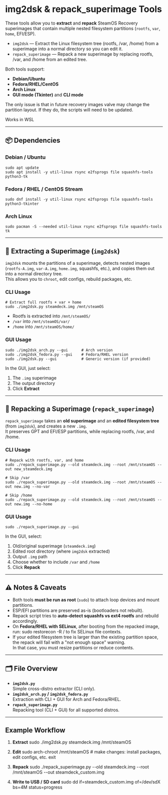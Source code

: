 # img2dsk & repack_superimage Tools

These tools allow you to **extract** and **repack** SteamOS Recovery superimages that contain multiple nested filesystem partitions (`rootfs`, `var`, `home`, EFI/ESP).

- `img2dsk` — Extract the Linux filesystem tree (rootfs, /var, /home) from a superimage into a normal directory so you can edit it.
- `repack_superimage` — Repack a new superimage by replacing rootfs, /var, and /home from an edited tree.

Both tools support:
- **Debian/Ubuntu**
- **Fedora/RHEL/CentOS**
- **Arch Linux**
- **GUI mode (Tkinter)** and **CLI mode**


The only issue is that in future recovery images valve may change the partition layout. If they do, the scripts will need to be updated.

Works in WSL

---

## 📦 Dependencies

### Debian / Ubuntu
    sudo apt update
    sudo apt install -y util-linux rsync e2fsprogs file squashfs-tools python3-tk

### Fedora / RHEL / CentOS Stream
    sudo dnf install -y util-linux rsync e2fsprogs file squashfs-tools python3-tkinter

### Arch Linux
    sudo pacman -S --needed util-linux rsync e2fsprogs file squashfs-tools tk

---

## 🔎 Extracting a Superimage (`img2dsk`)

`img2dsk` mounts the partitions of a superimage, detects nested images (`rootfs-A.img`, `var-A.img`, `home.img`, squashfs, etc.), and copies them out into a normal directory tree.  
This allows you to `chroot`, edit configs, rebuild packages, etc.

### CLI Usage
    # Extract full rootfs + var + home
    sudo ./img2dsk.py steamdeck.img /mnt/steamOS

- Rootfs is extracted into `/mnt/steamOS/`
- `/var` into `/mnt/steamOS/var/`
- `/home` into `/mnt/steamOS/home/`

### GUI Usage
    sudo ./img2dsk_arch.py --gui      # Arch version
    sudo ./img2dsk_fedora.py --gui    # Fedora/RHEL version
    sudo ./img2dsk.py --gui           # Generic version (if provided)

In the GUI, just select:
1. The `.img` superimage
2. The output directory
3. Click **Extract**

---

## 🔄 Repacking a Superimage (`repack_superimage`)

`repack_superimage` takes an **old superimage** and an **edited filesystem tree** (from `img2dsk`), and creates a new `.img`.  
It preserves GPT and EFI/ESP partitions, while replacing rootfs, /var, and /home.

### CLI Usage
    # Repack with rootfs, var, and home
    sudo ./repack_superimage.py --old steamdeck.img --root /mnt/steamOS --out new_steamdeck.img

    # Skip /var
    sudo ./repack_superimage.py --old steamdeck.img --root /mnt/steamOS --out new.img --no-var

    # Skip /home
    sudo ./repack_superimage.py --old steamdeck.img --root /mnt/steamOS --out new.img --no-home

### GUI Usage
    sudo ./repack_superimage.py --gui

In the GUI, select:
1. Old/original superimage (`steamdeck.img`)
2. Edited root directory (where `img2dsk` extracted)
3. Output `.img` path
4. Choose whether to include `/var` and `/home`
5. Click **Repack**

---

## ⚠️ Notes & Caveats

- Both tools **must be run as root** (`sudo`) to attach loop devices and mount partitions.
- ESP/EFI partitions are preserved as-is (bootloaders not rebuilt).
- Repack script tries to **auto-detect squashfs vs ext4 rootfs** and rebuild accordingly.
- On **Fedora/RHEL with SELinux**, after booting from the repacked image, run:
      sudo restorecon -R /
  to fix SELinux file contexts.
- If your edited filesystem tree is larger than the existing partition space, the repack will fail with a "not enough space" warning.  
  In that case, you must resize partitions or reduce contents.

---

## 🗂 File Overview

- **`img2dsk.py`**  
  Simple cross-distro extractor (CLI only).
- **`img2dsk_arch.py` / `img2dsk_fedora.py`**  
  Extraction with CLI + GUI for Arch and Fedora/RHEL.
- **`repack_superimage.py`**  
  Repacking tool (CLI + GUI) for all supported distros.

---

## Example Workflow

1. **Extract**
       sudo ./img2dsk.py steamdeck.img /mnt/steamOS

2. **Edit**
       sudo arch-chroot /mnt/steamOS
       # make changes: install packages, edit configs, etc.
       exit

3. **Repack**
       sudo ./repack_superimage.py --old steamdeck.img --root /mnt/steamOS --out steamdeck_custom.img

4. **Write to USB / SD card**
       sudo dd if=steamdeck_custom.img of=/dev/sdX bs=4M status=progress
